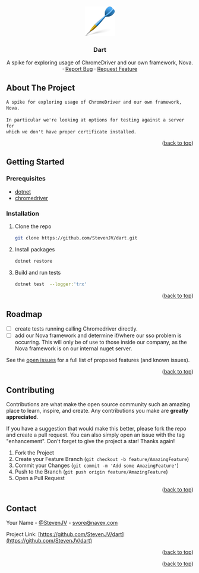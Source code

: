 <div id="top"></div>
<!--
*** Thanks for checking out the Best-README-Template. If you have a suggestion
*** that would make this better, please fork the repo and create a pull request
*** or simply open an issue with the tag "enhancement".
*** Don't forget to give the project a star!
*** Thanks again! Now go create something AMAZING! :D
-->

<!-- PROJECT LOGO -->
<br />
<div align="center">
  <a href="https://github.com/StevenJV/dart">
    <img src="images/logo.png" alt="Dart Logo" width="80" height="80">
  </a>

<h3 align="center">Dart</h3>

  <p align="center">
    A spike for exploring usage of ChromeDriver and our own framework, Nova. 
    <br />
<!--    <a href="https://github.com/StevenJV/dart"><strong>Explore the docs »</strong></a>
    <br />
    <br />
    <a href="https://github.com/StevenJV/dart">View Demo</a>
-->    ·
    <a href="https://github.com/StevenJV/dart/issues">Report Bug</a>
    ·
    <a href="https://github.com/StevenJV/dart/issues">Request Feature</a>
  </p>
</div>



<!-- TABLE OF CONTENTS -->
<!--
<details>
  <summary>Table of Contents</summary>
  <ol>
    <li>
      <a href="#about-the-project">About The Project</a>
      <ul>
        <li><a href="#built-with">Built With</a></li>
      </ul>
    </li>
    <li>
      <a href="#getting-started">Getting Started</a>
      <ul>
        <li><a href="#prerequisites">Prerequisites</a></li>
        <li><a href="#installation">Installation</a></li>
      </ul>
    </li>
    <li><a href="#usage">Usage</a></li>
    <li><a href="#roadmap">Roadmap</a></li>
    <li><a href="#contributing">Contributing</a></li>
    <li><a href="#license">License</a></li>
    <li><a href="#contact">Contact</a></li>
    <li><a href="#acknowledgments">Acknowledgments</a></li>
  </ol>
</details>
-->


<!-- ABOUT THE PROJECT -->
## About The Project

    A spike for exploring usage of ChromeDriver and our own framework, Nova. 

    In particular we're looking at options for testing against a server for
    which we don't have proper certificate installed.

<p align="right">(<a href="#top">back to top</a>)</p>


<!--
### Built With

* [Next.js](https://nextjs.org/)
* [React.js](https://reactjs.org/)
* [Vue.js](https://vuejs.org/)
* [Angular](https://angular.io/)
* [Svelte](https://svelte.dev/)
* [Laravel](https://laravel.com)
* [Bootstrap](https://getbootstrap.com)
* [JQuery](https://jquery.com)

<p align="right">(<a href="#top">back to top</a>)</p>
-->


<!-- GETTING STARTED -->
## Getting Started

### Prerequisites

* [dotnet](https://dotnet.microsoft.com/)
* [chromedriver](https://chromedriver.chromium.org/)


### Installation

1. Clone the repo
   ```sh
   git clone https://github.com/StevenJV/dart.git
   ```
2. Install packages
   ```sh
   dotnet restore
   ```
3. Build and run tests
   ```sh
   dotnet test  --logger:'trx'
   ```

<p align="right">(<a href="#top">back to top</a>)</p>



<!-- USAGE EXAMPLES -->
<!--
## Usage

Use this space to show useful examples of how a project can be used. Additional screenshots, code examples and demos work well in this space. You may also link to more resources.

_For more examples, please refer to the [Documentation](https://example.com)_

<p align="right">(<a href="#top">back to top</a>)</p>
-->


<!-- ROADMAP -->
## Roadmap

- [ ] create tests running calling Chromedriver directly.
- [ ] add our Nova framework and determine if/where our sso problem is occurring. This will only be of use to those inside our company, as the Nova framework is on our internal nuget server.

See the [open issues](https://github.com/StevenJV/dart/issues) for a full list of proposed features (and known issues).

<p align="right">(<a href="#top">back to top</a>)</p>



<!-- CONTRIBUTING -->
## Contributing

Contributions are what make the open source community such an amazing place to learn, inspire, and create. Any contributions you make are **greatly appreciated**.

If you have a suggestion that would make this better, please fork the repo and create a pull request. You can also simply open an issue with the tag "enhancement".
Don't forget to give the project a star! Thanks again!

1. Fork the Project
2. Create your Feature Branch (`git checkout -b feature/AmazingFeature`)
3. Commit your Changes (`git commit -m 'Add some AmazingFeature'`)
4. Push to the Branch (`git push origin feature/AmazingFeature`)
5. Open a Pull Request

<p align="right">(<a href="#top">back to top</a>)</p>



<!-- LICENSE -->
<!--
## License

Distributed under the MIT License. See `LICENSE.txt` for more information.

<p align="right">(<a href="#top">back to top</a>)</p>
-->


<!-- CONTACT -->
## Contact

Your Name - [@StevenJV](https://twitter.com/StevenJV) - svore@navex.com

Project Link: [https://github.com/StevenJV/dart](https://github.com/StevenJV/dart)

<p align="right">(<a href="#top">back to top</a>)</p>



<!-- ACKNOWLEDGMENTS -->
<!-- ## Acknowledgments

* []()
* []()
* []() 
-->

<p align="right">(<a href="#top">back to top</a>)</p>



<!-- MARKDOWN LINKS & IMAGES -->
<!-- https://www.markdownguide.org/basic-syntax/#reference-style-links -->
[contributors-shield]: https://img.shields.io/github/contributors/StevenJV/dart.svg?style=for-the-badge
[contributors-url]: https://github.com/StevenJV/dart/graphs/contributors
[forks-shield]: https://img.shields.io/github/forks/StevenJV/dart.svg?style=for-the-badge
[forks-url]: https://github.com/StevenJV/dart/network/members
[stars-shield]: https://img.shields.io/github/stars/StevenJV/dart.svg?style=for-the-badge
[stars-url]: https://github.com/StevenJV/dart/stargazers
[issues-shield]: https://img.shields.io/github/issues/StevenJV/dart.svg?style=for-the-badge
[issues-url]: https://github.com/StevenJV/dart/issues
[license-shield]: https://img.shields.io/github/license/StevenJV/dart.svg?style=for-the-badge
[license-url]: https://github.com/StevenJV/dart/blob/master/LICENSE.txt
[linkedin-shield]: https://img.shields.io/badge/-LinkedIn-black.svg?style=for-the-badge&logo=linkedin&colorB=555
[linkedin-url]: https://linkedin.com/in/linkedin_username
[product-screenshot]: images/screenshot.png